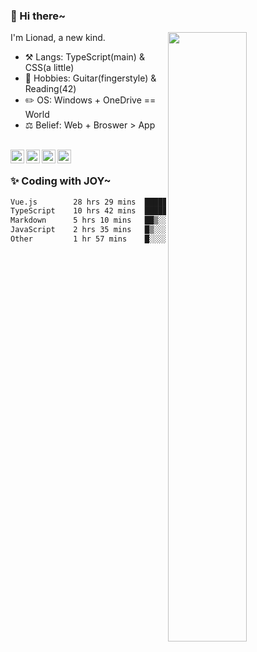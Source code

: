 ### 👋 Hi there~

[<img align="right" width="50%" src="https://github-readme-stats.vercel.app/api?username=Lionad-Morotar&show_icons=true">](https://metrics.lecoq.io/Lionad-Morotar?template=classic)

I'm Lionad, a new kind.

- ⚒️ Langs: TypeScript(main) & CSS(a little)
- 🎨 Hobbies: Guitar(fingerstyle) & Reading(42)
- ✏️ OS: Windows + OneDrive == World
- ⚖️ Belief: Web + Broswer > App

<br />

<a href="https://www.lionad.art">
  <img align="left" alt="lionad-art" width="22px" src="https://cdn.jsdelivr.net/npm/simple-icons@3.1.0/icons/wordpress.svg" />
</a>
<a href="#1806234223">
  <img align="left" alt="1806234223" width="22px" src="https://cdn.jsdelivr.net/npm/simple-icons@3.1.0/icons/tencentqq.svg" />
</a>
<a href="https://www.zhihu.com/people/Lionad">
  <img align="left" alt="132yse" width="22px" src="https://cdn.jsdelivr.net/npm/simple-icons@3.1.0/icons/zhihu.svg" />
</a>
<a href="https://github.com/Lionad-Morotar">
  <img align="left" alt="yisar" width="22px" src="https://cdn.jsdelivr.net/npm/simple-icons@3.1.0/icons/github.svg" />
</a>

<br />

### ✨ Coding with JOY~

<!--START_SECTION:waka-->

```txt
Vue.js        28 hrs 29 mins  █████████████▒░░░░░░░░░░░   53.81 %
TypeScript    10 hrs 42 mins  █████░░░░░░░░░░░░░░░░░░░░   20.22 %
Markdown      5 hrs 10 mins   ██▒░░░░░░░░░░░░░░░░░░░░░░   09.78 %
JavaScript    2 hrs 35 mins   █▒░░░░░░░░░░░░░░░░░░░░░░░   04.88 %
Other         1 hr 57 mins    █░░░░░░░░░░░░░░░░░░░░░░░░   03.71 %
```

<!--END_SECTION:waka-->
